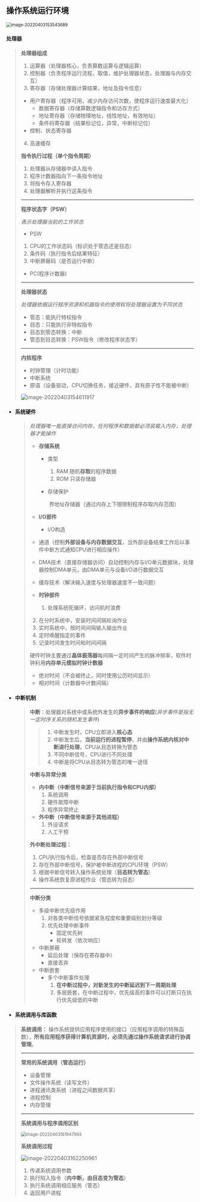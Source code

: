 ## 操作系统运行环境

<img src="image-20220403153543689.png" alt="image-20220403153543689" style="zoom:80%;" /> 

#### **处理器**
>
>**处理器组成**
>
>1. 运算器（处理器核心，负责算数运算与逻辑运算）
>2. 控制器（负责程序运行流程，取值，维护处理器状态，处理器与内存交互）
>3. 寄存器（存储处理器计算结果，地址及指令信息）
>   - 用户寄存器（程序可用，减少内存访问次数，使程序运行速度最大化）
>     - 数据寄存器（存储算数逻辑指令和访存方式）
>     - 地址寄存器（存储物理地址，线性地址，有效地址）
>     - 条件码寄存器（结果标记位，异常，中断标记位）
>   - 控制、状态寄存器
>4. 高速缓存
>
>**指令执行过程（单个指令周期）**
>
>1. 处理器从存储器中读入指令
>2. 程序计数器指向下一条指令地址
>3. 将指令存入寄存器
>4. 处理器解析并执行这条指令
>
>---
>
>**程序状态字（PSW）**
>
>*表示处理器当前的工作状态*
>
>- PSW 
>  1. CPU的工作状态码（标识处于管态还是目态）
>  2. 条件码（执行指令后结果特征）
>  3. 中断屏蔽码（是否运行中断）
>- PC(程序计数器)
>
>---
>
>**处理器状态**
>
>*处理器依据运行程序资源和机器指令的使用权将处理器设置为不同状态*
>
>- 管态：能执行特权指令
>- 目态：只能执行非特权指令
>- 目态到管态转换：中断
>- 管态到目态转换：PSW指令（修改程序状态字）
>
>---
>
>**内核程序**
>
>- 时钟管理（计时功能）
>- 中断系统
>- 原语（设备驱动，CPU切换任务，接近硬件，具有原子性不能被中断）
>
><img src="image-20220403154611917.png" alt="image-20220403154611917" style="zoom:100%;" /> 

- #### **系统硬件**

  > *处理器唯一能直接访问内存，任何程序和数据都必须装载入内存，处理器才能操作*
  >
  > - **存储系统**
  >
  >   - 类型
  >
  >     1. RAM 随机**存取**的程序数据
  >     2. ROM 只读存储器
  >
  >   - 存储保护
  >
  >     ​	界地址存储器（通过内存上下限限制程序存取内存范围）	
  >
  > - **I/O部件**
  >
  >   - I/O构造 
  >  - 通道（控制**外部设备与内存数据交互**，当外部设备结束工作后以事件中断方式通知CPU进行相应操作）
  >   - DMA技术（直接存储器访问）自动控制内存与I/O单元数据块，处理器控制DMA单元，由DMA单元与设备I/O进行数据交互
  >   - 缓存技术（解决输入速度与处理器速度不一致问题）
  > 
  > - **时钟部件**
  >
  >   1. 处理系统死循环，访问机时浪费
  >  2. 在分时系统中，安装时间间隔轮询作业
  >   3. 实时系统中，按时间间隔输入输出作业
  >   4. 定时唤醒指定的事件
  >   5. 记录时间发生时间和时间间隔
  > 
  >   硬件时钟主要通过**晶体振荡器**每间隔一定时间产生的脉冲频率，软件时钟利用**内存单元模拟时钟计数器**
  >
  >   - 绝对时间（不会被终止，同时使用公历时间显示）
  >  - 相对时间（计数器中计数间隔）
  
- #### **中断机制**

  > **中断**：处理器对系统中或系统外发生的**异步事件的响应**(_异步事件是指无一定时序关系的随机发生事件_)
  >
  > > 1. 中断发生时，CPU立即进入**核心态**
  > > 2. 中断发生后，**当前运行的进程暂停**，并由**操作系统内核对中断进行处理**，CPU从目态转换为管态
  > > 3. 不同中断信号，CPU进行不同处理
  > > 4. 中断是将CPU从目态转为管态的唯一途径
  >
  > **中断与异常分类**
  >
  > - **内中断（中断信号来源于当前执行指令和CPU内部）**
  >   1. 系统调用
  >   4. 硬件故障中断
  >   3. 程序异常终止
  > - **外中断（中断信号来源于其他进程）**
  >   1. 外设请求
  >   2. 人工干预
  >
  > 
  >
  > **外中断处理过程：**
  >
  > 1. CPU执行指令后，检查是否存在外部中断信号
  > 2. 存在外部中断信号，保护被中断进程的CPU环境（PSW）
  > 3. 根据中断信号转入操作系统处理（**目态转为管态**）
  > 4. 操作系统恢复原进程作业（管态转为目态）
  >
  > ---
  >
  > **中断分类**
  >
  > - 多级中断优先级作用
  >   1. 对各类中断信号依据紧急程度和重要级别划分等级
  >   2. 优先处理中断事件
  >      - 固定优先树
  >      - 轮转发（依次响应）
  > - 中断屏蔽
  >   - 延后处理（保存在寄存器中）
  >   - 直接丢弃
  > - 中断嵌套
  >   - 多个中断事件处理
  >     1. **在中断过程中，对新发生的中断延迟到下一周期处理**
  >     2. 多层嵌套，在中断过程中，优先级高的事件可以打断只在执行优先级低的中断

- #### **系统调用与库函数**

> **系统调用：** 操作系统提供应用程序使用的接口（应用程序调用的特殊函数），**所有应用程序获得计算机资源时，必须先通过操作系统请求进行协调管理**。
>
> ---
>
> **常用的系统调用（管态运行）**
>
> - 设备管理
> - 文件操作系统（读写文件）
> - 进程通讯类系统（进程之间数据共享）
> - 进程控制
> - 内存管理
>
> ---
>
> **系统调用与程序调用区别**
>
> <img src="image-20220403161947993.png" alt="image-20220403161947993" style="zoom: 80%;" />  
>
> **系统调用过程**
>
> ![image-20220403162250961](image-20220403162250961.png) 
>
> 1. 传递系统调用参数
> 2. 执行陷入指令（**内中断，由目态变为管态**）
> 3. 执行系统调用相应服务（管态）
> 4. 返回用户进程

